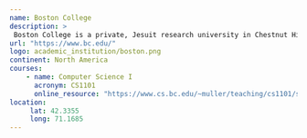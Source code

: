 ```yaml
---
name: Boston College 
description: >
 Boston College is a private, Jesuit research university in Chestnut Hill, Massachusetts. Founded in 1863, the university has more than 9,300 full-time undergraduates and nearly 5,000 graduate students. 
url: "https://www.bc.edu/"
logo: academic_institution/boston.png
continent: North America
courses:
    - name: Computer Science I 
      acronym: CS1101
      online_resource: "https://www.cs.bc.edu/~muller/teaching/cs1101/s16/"
location:
     lat: 42.3355
     long: 71.1685
---
```


